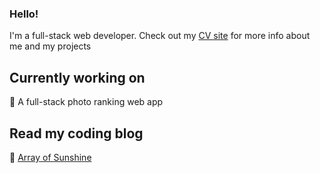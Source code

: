 ### Hello!

I'm a full-stack web developer. Check out my [CV site](https://danedwardsdeveloper.com/) for more info about me and my projects

## Currently working on 
🔭 A full-stack photo ranking web app

## Read my coding blog
📝 [Array of Sunshine](https://arrayofsunshine.co.uk/)
